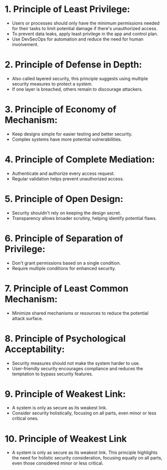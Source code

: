 # 1. Principle of Least Privilege:

- Users or processes should only have the minimum permissions needed for their tasks to limit potential damage if there's unauthorized access.
- To prevent data leaks, apply least privilege in the app and control plan.
- Use DevSecOps for automation and reduce the need for human involvement.

# 2. Principle of Defense in Depth:

- Also called layered security, this principle suggests using multiple security measures to protect a system.
- If one layer is breached, others remain to discourage attackers.

# 3. Principle of Economy of Mechanism:

- Keep designs simple for easier testing and better security.
- Complex systems have more potential vulnerabilities.

# 4. Principle of Complete Mediation:

- Authenticate and authorize every access request.
- Regular validation helps prevent unauthorized access.

# 5. Principle of Open Design:

- Security shouldn't rely on keeping the design secret.
- Transparency allows broader scrutiny, helping identify potential flaws.

# 6. Principle of Separation of Privilege:

- Don't grant permissions based on a single condition.
- Require multiple conditions for enhanced security.

# 7. Principle of Least Common Mechanism:

- Minimize shared mechanisms or resources to reduce the potential attack surface.

# 8. Principle of Psychological Acceptability:

- Security measures should not make the system harder to use.
- User-friendly security encourages compliance and reduces the temptation to bypass security features.

# 9. Principle of Weakest Link:

- A system is only as secure as its weakest link.
- Consider security holistically, focusing on all parts, even minor or less critical ones.

# 10. Principle of Weakest Link

- A system is only as secure as its weakest link. This principle highlights the need for holistic security consideration, focusing equally on all parts, even those considered minor or less critical.
